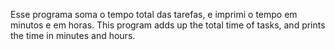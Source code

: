 Esse programa soma o tempo total das tarefas, e imprimi o tempo em minutos e em horas.
This program adds up the total time of tasks, and prints the time in minutes and hours.
